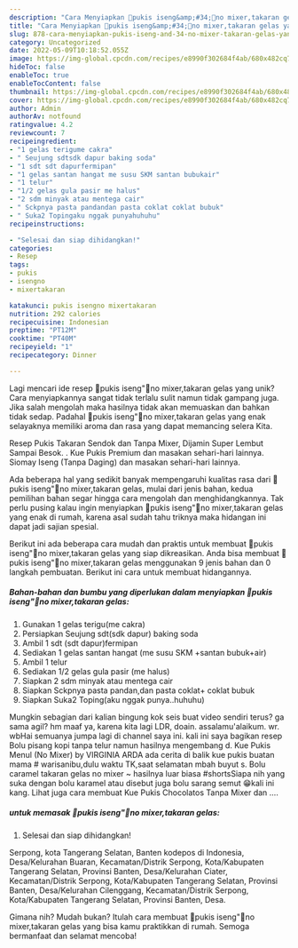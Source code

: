 ```yaml
---
description: "Cara Menyiapkan 🌽pukis iseng&amp;#34;🌽no mixer,takaran gelas yang Enak"
title: "Cara Menyiapkan 🌽pukis iseng&amp;#34;🌽no mixer,takaran gelas yang Enak"
slug: 878-cara-menyiapkan-pukis-iseng-and-34-no-mixer-takaran-gelas-yang-enak
category: Uncategorized
date: 2022-05-09T10:18:52.055Z
image: https://img-global.cpcdn.com/recipes/e8990f302684f4ab/680x482cq70/pukis-isengno-mixertakaran-gelas-foto-resep-utama.jpg
hideToc: false
enableToc: true
enableTocContent: false
thumbnail: https://img-global.cpcdn.com/recipes/e8990f302684f4ab/680x482cq70/pukis-isengno-mixertakaran-gelas-foto-resep-utama.jpg
cover: https://img-global.cpcdn.com/recipes/e8990f302684f4ab/680x482cq70/pukis-isengno-mixertakaran-gelas-foto-resep-utama.jpg
author: Admin
authorAv: notfound
ratingvalue: 4.2
reviewcount: 7
recipeingredient:
- "1 gelas terigume cakra"
- " Seujung sdtsdk dapur baking soda"
- "1 sdt sdt dapurfermipan"
- "1 gelas santan hangat me susu SKM santan bubukair"
- "1 telur"
- "1/2 gelas gula pasir me halus"
- "2 sdm minyak atau mentega cair"
- " Sckpnya pasta pandandan pasta coklat coklat bubuk"
- " Suka2 Topingaku nggak punyahuhuhu"
recipeinstructions:

- "Selesai dan siap dihidangkan!"
categories:
- Resep
tags:
- pukis
- isengno
- mixertakaran

katakunci: pukis isengno mixertakaran 
nutrition: 292 calories
recipecuisine: Indonesian
preptime: "PT12M"
cooktime: "PT40M"
recipeyield: "1"
recipecategory: Dinner

---
```





Lagi mencari ide resep 🌽pukis iseng&#34;🌽no mixer,takaran gelas yang unik? Cara menyiapkannya sangat tidak terlalu sulit namun tidak gampang juga. Jika salah mengolah maka hasilnya tidak akan memuaskan dan bahkan tidak sedap. Padahal 🌽pukis iseng&#34;🌽no mixer,takaran gelas yang enak selayaknya memiliki aroma dan rasa yang dapat memancing selera Kita.





Resep Pukis Takaran Sendok dan Tanpa Mixer, Dijamin Super Lembut Sampai Besok. . Kue Pukis Premium dan masakan sehari-hari lainnya. Siomay Iseng (Tanpa Daging) dan masakan sehari-hari lainnya.

Ada beberapa hal yang sedikit banyak mempengaruhi kualitas rasa dari 🌽pukis iseng&#34;🌽no mixer,takaran gelas, mulai dari jenis bahan, kedua pemilihan bahan segar hingga cara mengolah dan menghidangkannya. Tak perlu pusing kalau ingin menyiapkan 🌽pukis iseng&#34;🌽no mixer,takaran gelas yang enak di rumah, karena asal sudah tahu triknya maka hidangan ini dapat jadi sajian spesial.






Berikut ini ada beberapa cara mudah dan praktis untuk membuat 🌽pukis iseng&#34;🌽no mixer,takaran gelas yang siap dikreasikan. Anda bisa membuat 🌽pukis iseng&#34;🌽no mixer,takaran gelas menggunakan 9 jenis bahan dan 0 langkah pembuatan. Berikut ini cara untuk membuat hidangannya.

<!--inarticleads1-->

##### Bahan-bahan dan bumbu yang diperlukan dalam menyiapkan 🌽pukis iseng&#34;🌽no mixer,takaran gelas:

1. Gunakan 1 gelas terigu(me cakra)
1. Persiapkan  Seujung sdt(sdk dapur) baking soda
1. Ambil 1 sdt (sdt dapur)fermipan
1. Sediakan 1 gelas santan hangat (me susu SKM +santan bubuk+air)
1. Ambil 1 telur
1. Sediakan 1/2 gelas gula pasir (me halus)
1. Siapkan 2 sdm minyak atau mentega cair
1. Siapkan  Sckpnya pasta pandan,dan pasta coklat+ coklat bubuk
1. Siapkan  Suka2 Toping(aku nggak punya..huhuhu)


Mungkin sebagian dari kalian bingung kok seis buat video sendiri terus? ga sama agil? hm maaf ya, karena kita lagi LDR, doain. assalamu&#39;alaikum. wr. wbHai semuanya jumpa lagi di channel saya ini. kali ini saya bagikan resep Bolu pisang kopi tanpa telur namun hasilnya mengembang d. Kue Pukis Menul (No Mixer) by VIRGINIA ARDA ada cerita di balik kue pukis buatan mama # warisanibu,dulu waktu TK,saat selamatan mbah buyut s. Bolu caramel takaran gelas no mixer ~ hasilnya luar biasa #shortsSiapa nih yang suka dengan bolu karamel atau disebut juga bolu sarang semut 😁kali ini kang. Lihat juga cara membuat Kue Pukis Chocolatos Tanpa Mixer dan …. 

<!--inarticleads2-->

#####  untuk memasak 🌽pukis iseng&#34;🌽no mixer,takaran gelas:


1. Selesai dan siap dihidangkan!

Serpong, kota Tangerang Selatan, Banten kodepos di Indonesia, Desa/Kelurahan Buaran, Kecamatan/Distrik Serpong, Kota/Kabupaten Tangerang Selatan, Provinsi Banten, Desa/Kelurahan Ciater, Kecamatan/Distrik Serpong, Kota/Kabupaten Tangerang Selatan, Provinsi Banten, Desa/Kelurahan Cilenggang, Kecamatan/Distrik Serpong, Kota/Kabupaten Tangerang Selatan, Provinsi Banten, Desa. 

Gimana nih? Mudah bukan? Itulah cara membuat 🌽pukis iseng&#34;🌽no mixer,takaran gelas yang bisa kamu praktikkan di rumah. Semoga bermanfaat dan selamat mencoba!
